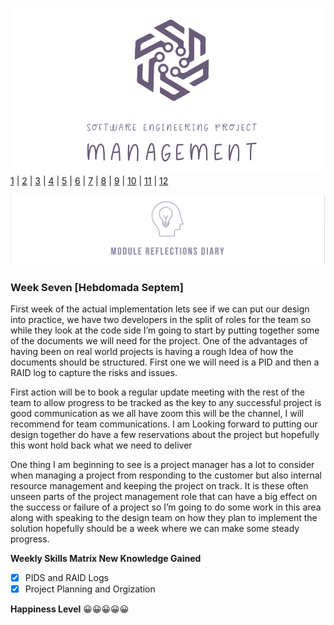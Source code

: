 ![Logo](Images/Logo.png)
[1](/MyPortfolio/SEPM/Unit01.html) | [2](/MyPortfolio/SEPM/Unit02.html) | [3](/MyPortfolio/SEPM/Unit03.html) | [4](/MyPortfolio/SEPM/Unit04.html) | [5](/MyPortfolio/SEPM/Unit05.html) | [6](/MyPortfolio/SEPM/Unit06.html) | [7](/MyPortfolio/SEPM/Unit07.html) | [8](/MyPortfolio/SEPM/Unit08.html) | [9](/MyPortfolio/SEPM/Unit09.html) | [10](/MyPortfolio/SEPM/Unit10.html) | [11](/MyPortfolio/SEPM/Unit11.html) | [12](/MyPortfolio/SEPM/Unit12.html)

![Logo](Images/Diary.png)
### Week Seven [Hebdomada Septem]

First week of the actual implementation lets see if we can put our design into practice, we have two developers in the split of roles for the team so while they look at the code side I’m going to start by putting together some of the documents we will need for the project. One of the advantages of having been on real world projects is having a rough Idea of how the documents should be structured. First one we will need is a PID and then a RAID log to capture the risks and issues.

First action will be to book a regular update meeting with the rest of the team to allow progress to be tracked as the key to any successful project is good communication as we all have zoom this will be the channel, I will recommend for team communications. I am Looking forward to putting our design together do have a few reservations about the project but hopefully this wont hold back what we need to deliver

One thing I am beginning to see is a project manager has a lot to consider when managing a project from responding to the customer but also internal resource management and keeping the project on track. It is these often unseen parts of the project management role that can have a big effect on the success or failure of a project so I’m going to do some work in this area along with speaking to the design team on how they plan to implement the solution hopefully should be a week where we can make some steady progress.



**Weekly Skills Matrix New Knowledge Gained**

- [x] PIDS and RAID Logs 
- [x] Project Planning and Orgization

**Happiness Level**
😀😀😀😀😀
